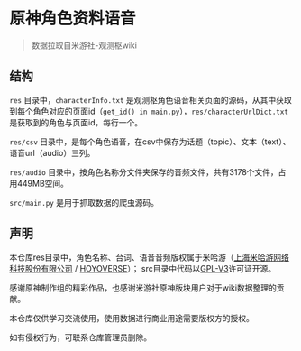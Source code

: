 # 原神角色资料语音

> 数据拉取自米游社-观测枢wiki

## 结构

`res` 目录中，`characterInfo.txt` 是观测枢角色语音相关页面的源码，从其中获取到每个角色对应的页面id（`get_id() in main.py`），`res/characterUrlDict.txt` 是获取到的角色与页面id，每行一个。



`res/csv` 目录中，是每个角色语音，在csv中保存为话题（topic）、文本（text）、语音url（audio）三列。



`res/audio` 目录中，按角色名称分文件夹保存的音频文件，共有3178个文件，占用449MB空间。



`src/main.py` 是用于抓取数据的爬虫源码。



## 声明

本仓库res目录中，角色名称、台词、语音音频版权属于米哈游（[上海米哈游网络科技股份有限公司](https://www.mihoyo.com/) / [HOYOVERSE](https://www.hoyoverse.com/)）； src目录中代码以[GPL-V3](https://www.gnu.org/licenses/gpl-3.0.html)许可证开源。

感谢原神制作组的精彩作品，也感谢米游社原神版块用户对于wiki数据整理的贡献。

本仓库仅供学习交流使用，使用数据进行商业用途需要版权方的授权。

如有侵权行为，可联系仓库管理员删除。